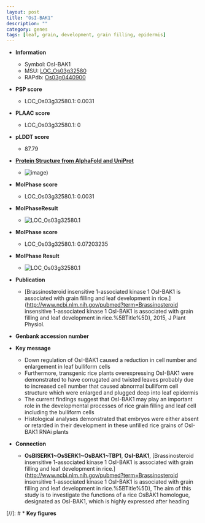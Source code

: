 ```yaml
---
layout: post
title: "OsI-BAK1"
description: ""
category: genes
tags: [leaf, grain, development, grain filling, epidermis]
---
```


* **Information**  
    + Symbol: OsI-BAK1  
    + MSU: [LOC_Os03g32580](http://rice.plantbiology.msu.edu/cgi-bin/ORF_infopage.cgi?orf=LOC_Os03g32580)  
    + RAPdb: [Os03g0440900](http://rapdb.dna.affrc.go.jp/viewer/gbrowse_details/irgsp1?name=Os03g0440900)  

* **PSP score**  
    + LOC_Os03g32580.1: 0.0031 

* **PLAAC score**  
    + LOC_Os03g32580.1: 0 

* **pLDDT score**
    + 87.79

* **[Protein Structure from AlphaFold and UniProt](https://www.uniprot.org/uniprotkb/Q851U1/entry#structure)**
    + ![image](https://ricepsp.github.io/images/Q8/AF-Q851U1-F1.png))

* **MolPhase score**
    + LOC_Os03g32580.1: 0.0031

* **MolPhaseResult**
    + ![LOC_Os03g32580.1](https://ricepsp.github.io/pictures/LOC_Os03g/LOC_Os03g32580.1.png)

* **MolPhase score**
    + LOC_Os03g32580.1: 0.07203235

* **MolPhase Result**
    + ![LOC_Os03g32580.1](https://304243504.github.io/Pictures/LOC_Os03g/LOC_Os03g32580.1.png)

* **Publication**  
    + [Brassinosteroid insensitive 1-associated kinase 1 OsI-BAK1 is associated with grain filling and leaf development in rice.](http://www.ncbi.nlm.nih.gov/pubmed?term=Brassinosteroid insensitive 1-associated kinase 1 OsI-BAK1 is associated with grain filling and leaf development in rice.%5BTitle%5D), 2015, J Plant Physiol.

* **Genbank accession number**  

* **Key message**  
    + Down regulation of OsI-BAK1 caused a reduction in cell number and enlargement in leaf bulliform cells
    + Furthermore, transgenic rice plants overexpressing OsI-BAK1 were demonstrated to have corrugated and twisted leaves probably due to increased cell number that caused abnormal bulliform cell structure which were enlarged and plugged deep into leaf epidermis
    + The current findings suggest that OsI-BAK1 may play an important role in the developmental processes of rice grain filling and leaf cell including the bulliform cells
    + Histological analyses demonstrated that embryos were either absent or retarded in their development in these unfilled rice grains of OsI-BAK1 RNAi plants

* **Connection**  
    + __OsBISERK1~OsSERK1~OsBAK1~TBP1__, __OsI-BAK1__, [Brassinosteroid insensitive 1-associated kinase 1 OsI-BAK1 is associated with grain filling and leaf development in rice.](http://www.ncbi.nlm.nih.gov/pubmed?term=Brassinosteroid insensitive 1-associated kinase 1 OsI-BAK1 is associated with grain filling and leaf development in rice.%5BTitle%5D), The aim of this study is to investigate the functions of a rice OsBAK1 homologue, designated as OsI-BAK1, which is highly expressed after heading

[//]: # * **Key figures**  


